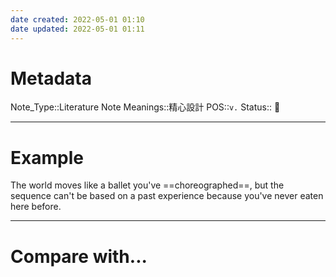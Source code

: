 ```yaml
---
date created: 2022-05-01 01:10
date updated: 2022-05-01 01:11
---
```


# Metadata

Note_Type::Literature Note
Meanings::精心設計
POS::`v.`
Status:: 👶

---

# Example

The world moves like a ballet you've ==choreographed==, but the sequence can't be based on a past experience because you've never eaten here before.

---

# Compare with...
